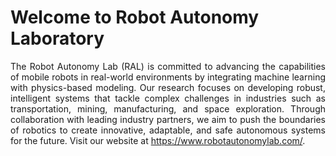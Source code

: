 # Welcome to Robot Autonomy Laboratory

<div align="justify">
The Robot Autonomy Lab (RAL) is committed to advancing the capabilities of mobile robots in real-world environments by integrating machine learning with physics-based modeling. Our research focuses on developing robust, intelligent systems that tackle complex challenges in industries such as transportation, mining, manufacturing, and space exploration. Through collaboration with leading industry partners, we aim to push the boundaries of robotics to create innovative, adaptable, and safe autonomous systems for the future. Visit our website at <a href='https://www.robotautonomylab.com/'>https://www.robotautonomylab.com/</a>.
</div>


